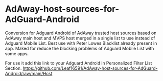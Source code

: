 # AdAway-host-sources-for-AdGuard-Android
Conversion for Adguard Android of AdAway trusted host sources based on AdAway main host and MVPS host merged in a single list to use instead of Adguard Mobile List. Best use with
Peter Lowes Blacklist already present in app. Maked for reduce the blocking problems of Adguard Mobile List with some apps. 

For use it add this link to your Adguard Android in Personalized Filter List Section.
https://github.com/Leaf16591/AdAway-host-sources-for-AdGuard-Android/raw/main/Host
